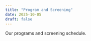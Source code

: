 ```yaml
---
title: "Program and Screening"
date: 2025-10-05
draft: false
---
```


Our programs and screening schedule.
